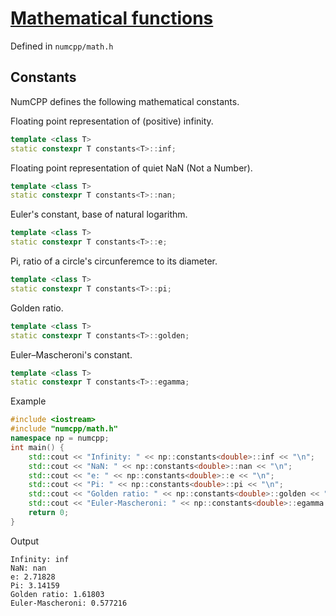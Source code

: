 # [Mathematical functions](readme.md)

Defined in `numcpp/math.h`

## Constants

NumCPP defines the following mathematical constants.

Floating point representation of (positive) infinity.
```cpp
template <class T>
static constexpr T constants<T>::inf;
```

Floating point representation of quiet NaN (Not a Number).
```cpp
template <class T>
static constexpr T constants<T>::nan;
```

Euler's constant, base of natural logarithm.
```cpp
template <class T>
static constexpr T constants<T>::e;
```

Pi, ratio of a circle's circunferemce to its diameter.
```cpp
template <class T>
static constexpr T constants<T>::pi;
```

Golden ratio.
```cpp
template <class T>
static constexpr T constants<T>::golden;
```

Euler–Mascheroni's constant.
```cpp
template <class T>
static constexpr T constants<T>::egamma;
```

Example
```cpp
#include <iostream>
#include "numcpp/math.h"
namespace np = numcpp;
int main() {
    std::cout << "Infinity: " << np::constants<double>::inf << "\n";
    std::cout << "NaN: " << np::constants<double>::nan << "\n";
    std::cout << "e: " << np::constants<double>::e << "\n";
    std::cout << "Pi: " << np::constants<double>::pi << "\n";
    std::cout << "Golden ratio: " << np::constants<double>::golden << "\n";
    std::cout << "Euler-Mascheroni: " << np::constants<double>::egamma << "\n";
    return 0;
}
```

Output

```
Infinity: inf
NaN: nan
e: 2.71828
Pi: 3.14159
Golden ratio: 1.61803
Euler-Mascheroni: 0.577216
```
